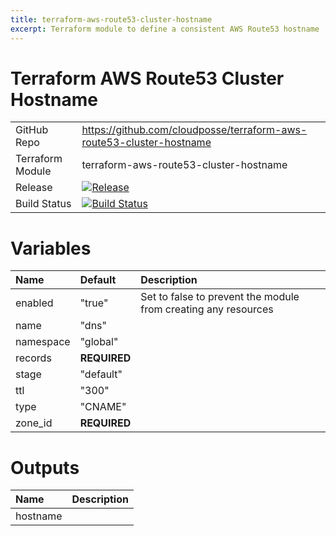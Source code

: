 ```yaml
---
title: terraform-aws-route53-cluster-hostname
excerpt: Terraform module to define a consistent AWS Route53 hostname
---
```


# Terraform AWS Route53 Cluster Hostname

|                  |                                                                                                                                                                                          |
|:-----------------|:-----------------------------------------------------------------------------------------------------------------------------------------------------------------------------------------|
| GitHub Repo      | <https://github.com/cloudposse/terraform-aws-route53-cluster-hostname>                                                                                                                   |
| Terraform Module | terraform-aws-route53-cluster-hostname                                                                                                                                                   |
| Release          | [![Release](https://img.shields.io/github/release/cloudposse/terraform-aws-route53-cluster-hostname.svg)](https://github.com/cloudposse/terraform-aws-route53-cluster-hostname/releases) |
| Build Status     | [![Build Status](https://travis-ci.org/cloudposse/terraform-aws-route53-cluster-hostname.svg?branch=master)](https://travis-ci.org/cloudposse/terraform-aws-route53-cluster-hostname)    |

# Variables

| Name      | Default      | Description                                                    |
|:----------|:-------------|:---------------------------------------------------------------|
| enabled   | "true"       | Set to false to prevent the module from creating any resources |
| name      | "dns"        |                                                                |
| namespace | "global"     |                                                                |
| records   | **REQUIRED** |                                                                |
| stage     | "default"    |                                                                |
| ttl       | "300"        |                                                                |
| type      | "CNAME"      |                                                                |
| zone_id   | **REQUIRED** |                                                                |

# Outputs

| Name     | Description |
|:---------|:------------|
| hostname |             |
